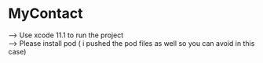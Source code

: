 # MyContact

--> Use xcode 11.1 to run the project <BR>
--> Please install pod ( i pushed the pod files as well so you can avoid in this case)

